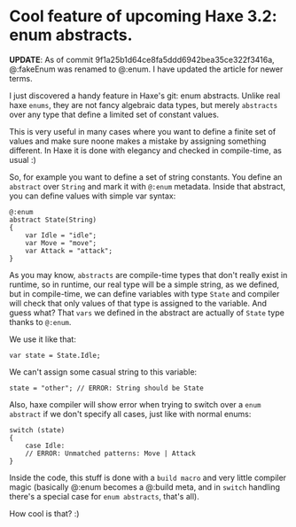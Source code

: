 [tags]: haxe

# Cool feature of upcoming Haxe 3.2: enum abstracts.

**UPDATE**: As of commit 9f1a25b1d64ce8fa5ddd6942bea35ce322f3416a, @:fakeEnum was renamed to @:enum. I have updated the article for newer terms.

I just discovered a handy feature in Haxe's git: enum abstracts. Unlike real haxe `enums`, they are not fancy algebraic data types, but merely `abstracts` over any type that define a limited set of constant values.

This is very useful in many cases where you want to define a finite set of values and make sure noone makes a mistake by assigning something different. In Haxe it is done with elegancy and checked in compile-time, as usual :)

So, for example you want to define a set of string constants. You define an `abstract` over `String` and mark it with `@:enum` metadata. Inside that abstract, you can define values with simple var syntax:

    @:enum
    abstract State(String)
    {
        var Idle = "idle";
        var Move = "move";
        var Attack = "attack";
    }

As you may know, `abstracts` are compile-time types that don't really exist in runtime, so in runtime, our real type will be a simple string, as we defined, but in compile-time, we can define variables with type `State` and compiler will check that only values of that type is assigned to the variable. And guess what? That `vars` we defined in the abstract are actually of `State` type thanks to `@:enum`.

We use it like that:

    var state = State.Idle;

We can't assign some casual string to this variable:

    state = "other"; // ERROR: String should be State

Also, haxe compiler will show error when trying to switch over a `enum abstract` if we don't specify all cases, just like with normal enums:

    switch (state)
    {
        case Idle:
        // ERROR: Unmatched patterns: Move | Attack
    }

Inside the code, this stuff is done with a `build macro` and very little compiler magic (basically @:enum becomes a @:build meta, and in `switch` handling there's a special case for `enum abstracts`, that's all).

How cool is that? :)
